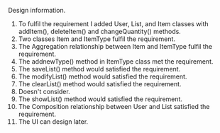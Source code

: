 Design information.
1. To fulfil the requirement I added User, List, and Item classes with addItem(), deleteItem() and changeQuantity() methods.
2. Two classes Item and ItemType fulfil the requirement.
3. The Aggregation relationship between Item and ItemType fulfil the requirement.
4. The addnewType() method in ItemType class met the requirement.
5. The saveList() method would satisfied the requirement.
6. The modifyList() method would satisfied the requirement.
7. The clearList() method would satisfied the requirement.
8. Doesn't consider.
9. The showList() method would satisfied the requirement.
10. The Composition relationship between User and List satisfied the requirement.
11. The UI can design later.